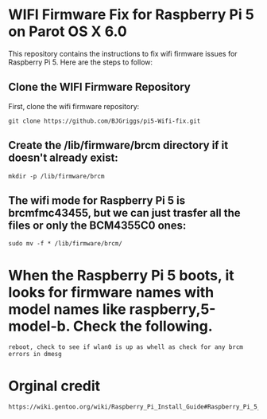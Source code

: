 # WIFI Firmware Fix for Raspberry Pi 5 on Parot OS X 6.0

This repository contains the instructions to fix wifi firmware issues for Raspberry Pi 5. Here are the steps to follow:

## Clone the WIFI Firmware Repository

First, clone the wifi firmware repository:

    git clone https://github.com/BJGriggs/pi5-Wifi-fix.git

## Create the /lib/firmware/brcm directory if it doesn't already exist:

    mkdir -p /lib/firmware/brcm

## The wifi mode for Raspberry Pi 5 is brcmfmc43455, but we can just trasfer all the files or only the BCM4355C0 ones:

    sudo mv -f * /lib/firmware/brcm/
    
# When the Raspberry Pi 5 boots, it looks for firmware names with model names like raspberry,5-model-b. Check the following.

    reboot, check to see if wlan0 is up as whell as check for any brcm errors in dmesg

# Orginal credit
    https://wiki.gentoo.org/wiki/Raspberry_Pi_Install_Guide#Raspberry_Pi_5_WiFi.2FBluetooth_Firmware
